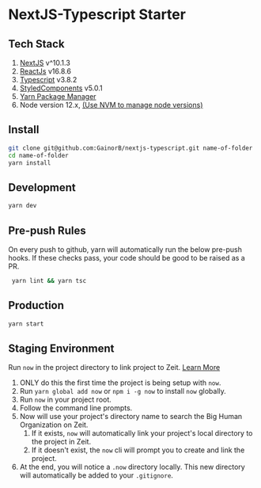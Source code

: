 # NextJS-Typescript Starter

## Tech Stack

1. [NextJS](https://nextjs.org/) v^10.1.3
2. [ReactJs](https://reactjs.org/) v16.8.6
3. [Typescript](https://www.typescriptlang.org/) v3.8.2
4. [StyledComponents](https://styled-components.com/) v5.0.1
5. [Yarn Package Manager](https://yarnpkg.com/)
6. Node version 12.x,
   [(Use NVM to manage node versions)](https://github.com/nvm-sh/nvm/blob/master/README.md)

## Install

```bash
git clone git@github.com:GainorB/nextjs-typescript.git name-of-folder
cd name-of-folder
yarn install
```

## Development

```bash
yarn dev
```

## Pre-push Rules

On every push to github, yarn will automatically run the below pre-push hooks. If these checks pass,
your code should be good to be raised as a PR.

```bash
 yarn lint && yarn tsc
```

## Production

```bash
yarn start
```

## Staging Environment

Run `now` in the project directory to link project to Zeit.
[Learn More](https://zeit.co/docs/now-cli#commands/now/project-linking)

1. ONLY do this the first time the project is being setup with `now`.
2. Run `yarn global add now` or `npm i -g now` to install `now` globally.
3. Run `now` in your project root.
4. Follow the command line prompts.
5. Now will use your project's directory name to search the Big Human Organization on Zeit.
   1. If it exists, `now` will automatically link your project's local directory to the project in
      Zeit.
   2. If it doesn't exist, the `now` cli will prompt you to create and link the project.
6. At the end, you will notice a `.now` directory locally. This new directory will automatically be
   added to your `.gitignore`.
